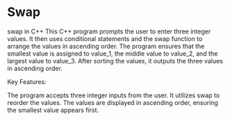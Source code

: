 # Swap
swap in  C++ 
This C++ program prompts the user to enter three integer values. It then uses conditional statements and the swap function to arrange the values in ascending order. The program ensures that the smallest value is assigned to value_1, the middle value to value_2, and the largest value to value_3. After sorting the values, it outputs the three values in ascending order.

Key Features:

The program accepts three integer inputs from the user.
It utilizes swap to reorder the values.
The values are displayed in ascending order, ensuring the smallest value appears first.
